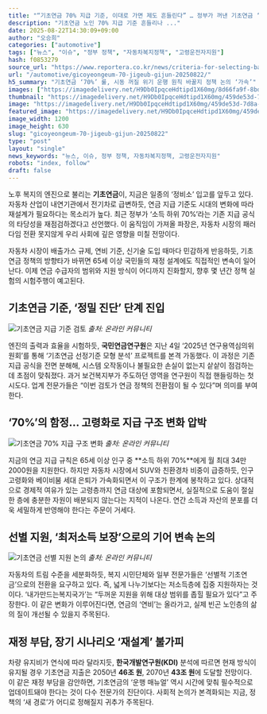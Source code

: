 ```yaml
---
title: "“기초연금 70% 지급 기준, 이대로 가면 제도 흔들린다” … 정부가 꺼낸 기초연금 ‘기준 재검토 선언’에 어르신들 ‘촉각’"
description: "기초연금 노인 70% 지급 기준 흔들리나 ..."
date: 2025-08-22T14:30:09+09:00
author: "오승희"
categories: ["automotive"]
tags: ["뉴스", "이슈", "정부 정책", "자동차복지정책", "고령운전자지원"]
hash: f0853279
source_url: "https://www.reportera.co.kr/news/criteria-for-selecting-basic-pension/"
url: "/automotive/gicoyeongeum-70-jigeub-gijun-20250822/"
h5_summary: "기초연금 ‘70%’ 룰, 시동 꺼질 위기 운행 원칙 바꿀지 정책 논의 ‘가속’"
images: ["https://imagedelivery.net/H9Db0IpqceHdtipd1X60mg/8d66fa9f-8bd4-4cd7-73d7-ef31f95f2900/public", "https://imagedelivery.net/H9Db0IpqceHdtipd1X60mg/0dc3d816-6baa-4cd4-29c1-fbaf06f84b00/public", "https://imagedelivery.net/H9Db0IpqceHdtipd1X60mg/450feaa0-db1b-49aa-fcd1-06c8d98e0500/public", "https://imagedelivery.net/H9Db0IpqceHdtipd1X60mg/459de53d-7d8a-460f-170f-70c61354d100/public"]
thumbnail: "https://imagedelivery.net/H9Db0IpqceHdtipd1X60mg/459de53d-7d8a-460f-170f-70c61354d100/public"
image: "https://imagedelivery.net/H9Db0IpqceHdtipd1X60mg/459de53d-7d8a-460f-170f-70c61354d100/public"
featured_image: "https://imagedelivery.net/H9Db0IpqceHdtipd1X60mg/459de53d-7d8a-460f-170f-70c61354d100/public"
image_width: 1200
image_height: 630
slug: "gicoyeongeum-70-jigeub-gijun-20250822"
type: "post"
layout: "single"
news_keywords: "뉴스, 이슈, 정부 정책, 자동차복지정책, 고령운전자지원"
robots: "index, follow"
draft: false
---
```


노후 복지의 엔진으로 불리는 **기초연금**이, 지금은 일종의 ‘정비소’ 입고를 앞두고 있다. 자동차 산업이 내연기관에서 전기차로 급변하듯, 연금 지급 기준도 시대의 변화에 따라 재설계가 필요하다는 목소리가 높다. 최근 정부가 ‘소득 하위 70%’라는 기존 지급 공식의 타당성을 재점검하겠다고 선언했다. 이 움직임이 가져올 파장은, 자동차 시장의 패러다임 전환 못지않게 우리 사회에 깊은 영향을 미칠 전망이다.

자동차 시장이 배출가스 규제, 연비 기준, 신기술 도입 때마다 민감하게 반응하듯, 기초연금 정책의 방향타가 바뀌면 65세 이상 국민들의 재정 설계에도 직접적인 변속이 일어난다. 이제 연금 수급자의 범위와 지원 방식이 어디까지 진화할지, 향후 몇 년간 정책 실험의 시험주행이 예고된다.

## 기초연금 기준, ‘정밀 진단’ 단계 진입

![기초연금 지급 기준 검토](https://imagedelivery.net/H9Db0IpqceHdtipd1X60mg/0dc3d816-6baa-4cd4-29c1-fbaf06f84b00/public)
*출처: 온라인 커뮤니티*


엔진의 출력과 효율을 시험하듯, **국민연금연구원**은 지난 4일 ‘2025년 연구용역심의위원회’를 통해 ‘기초연금 선정기준 모형 분석’ 프로젝트를 본격 가동했다. 이 과정은 기존 지급 공식을 전면 분해해, 시스템 오작동이나 불필요한 손실이 없는지 샅샅이 점검하는 데 초점이 맞춰졌다. 과거 보건복지부가 주도하던 영역을 연구원이 직접 핸들링하는 첫 시도다. 업계 전문가들은 “이번 검토가 연금 정책의 전환점이 될 수 있다”며 의미를 부여한다.

## ‘70%’의 함정… 고령화로 지급 구조 변화 압박

![기초연금 70% 지급 구조 변화](https://imagedelivery.net/H9Db0IpqceHdtipd1X60mg/450feaa0-db1b-49aa-fcd1-06c8d98e0500/public)
*출처: 온라인 커뮤니티*


지금의 연금 지급 규칙은 65세 이상 인구 중 **소득 하위 70%**에게 월 최대 34만2000원을 지원한다. 하지만 자동차 시장에서 SUV와 친환경차 비중이 급증하듯, 인구 고령화와 베이비붐 세대 은퇴가 가속화되면서 이 구조가 한계에 봉착하고 있다. 상대적으로 경제적 여유가 있는 고령층까지 연금 대상에 포함되면서, 실질적으로 도움이 절실한 층에 충분한 자원이 배분되지 않는다는 지적이 나온다. 연간 소득과 자산의 분포를 더욱 세밀하게 반영해야 한다는 주문이 거세다.

## 선별 지원, ‘최저소득 보장’으로의 기어 변속 논의

![기초연금 선별 지원 논의](https://imagedelivery.net/H9Db0IpqceHdtipd1X60mg/8d66fa9f-8bd4-4cd7-73d7-ef31f95f2900/public)
*출처: 온라인 커뮤니티*


자동차의 트림 수준을 세분화하듯, 복지 시민단체와 일부 전문가들은 ‘선별적 기초연금’으로의 전환을 요구하고 있다. 즉, 넓게 나누기보다는 저소득층에 집중 지원하자는 것이다. ‘내가만드는복지국가’는 “두꺼운 지원을 위해 대상 범위를 좁힐 필요가 있다”고 주장한다. 이 같은 변화가 이루어진다면, 연금의 ‘연비’는 올라가고, 실제 빈곤 노인층의 삶의 질이 개선될 수 있을지 주목된다.

## 재정 부담, 장기 시나리오 ‘재설계’ 불가피

차량 유지비가 연식에 따라 달라지듯, **한국개발연구원(KDI)** 분석에 따르면 현재 방식이 유지될 경우 기초연금 지출은 2050년 **46조 원**, 2070년 **43조 원**에 도달할 전망이다. 이 같은 재정 부담을 감안하면, 기초연금의 ‘운행 매뉴얼’ 역시 시간에 맞춰 필수적으로 업데이트돼야 한다는 것이 다수 전문가의 진단이다. 사회적 논의가 본격화되는 지금, 정책의 ‘새 경로’가 어디로 정해질지 귀추가 주목된다.

